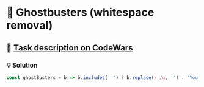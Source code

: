 # 📝 Ghostbusters (whitespace removal)

## 🔗 [Task description on CodeWars](https://www.codewars.com/kata/5668e3800636a6cd6a000018)

### 💡 Solution

```javascript
const ghostBusters = b => b.includes(' ') ? b.replace(/ /g, '') : "You just wanted my autograph didn't you?";
```
